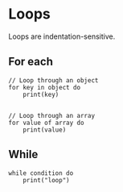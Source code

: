# Loops

Loops are indentation-sensitive.

## For each

```misti
// Loop through an object
for key in object do
    print(key)


// Loop through an array
for value of array do
    print(value)
```

## While

```misti
while condition do
    print("loop")
```


